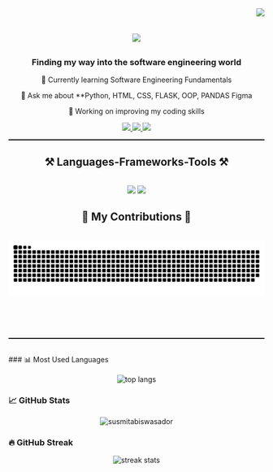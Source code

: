 <img align="right" src="https://komarev.com/ghpvc/?username=susmitabiswasador&label=Profile%20views&color=0e75b6&style=flat" />
<h1 align="center">
    <img src="https://readme-typing-svg.herokuapp.com/?font=Robot=FFFFFF&size=35&center=true&vCenter=true&width=500&height=70&duration=4000&lines=Hi+There!+👋;+I'm+Susmita+Biswas!;" />
</h1>

<h3 align="center">Finding my way into the software engineering world</h3>


<div align="center">
   🌱 Currently learning Software Engineering Fundamentals<br>
  
   💬 Ask me about **Python, HTML, CSS, FLASK, OOP, PANDAS Figma<br>
  
   🔭 Working on improving my coding skills <br>
  
</div>

<div align="center"> 
  <a href="susmitaador@gmai.com">
    <img src="https://img.shields.io/badge/Gmail-333333?style=for-the-badge&logo=gmail&logoColor=red" />
  </a>
  <a href="www.linkedin.com/in/susmita-biswas-01a5b7267" target="_blank">
    <img src="https://img.shields.io/badge/LinkedIn-0077B5?style=for-the-badge&logo=linkedin&logoColor=white" target="_blank" />
  </a>
  <a href="https://github.com/SusmitaBiswasAdor" target="_blank">
     <img src="https://img.shields.io/badge/Portfolio-FF5722?style=for-the-badge&logo=todoist&logoColor=white" target="_blank" /> <!-- sqlite, safari, google-chrome are other good icon options -->
  </a>
</div>


<hr style="border: none; border-top: 1px solid black;">

<h2 align="center">⚒️ Languages-Frameworks-Tools ⚒️</h2>
<br/>
<div align="center">
    <img src="https://skillicons.dev/icons?i=html,css,vscode,github,figma,git" />
    <img src="https://skillicons.dev/icons?i=python,javascript,mysql,flask" /><br>
</div>

<div align="center">
  <h2>🐍 My Contributions 🐍</h2>
  <br>
  <img alt="snake eating my contributions" src="https://raw.githubusercontent.com/salesp07/salesp07/output/github-contribution-grid-snake.svg" />
  
  <br/><br/><br/>
</div>

<hr style="border: none; border-top: 1px solid black;">
<br>
### 📊 Most Used Languages
<p align="center">
  <img width=325 align="center" src="https://github-readme-stats-salesp07.vercel.app/api/top-langs/?username=susmitabiswasador&langs_count=8&theme=dark&bg_color=0d1117&text_color=ffffff&title_color=2f80ed&icon_color=79ff97" alt="top langs" />
 
</p>

### 📈 GitHub Stats
<p align="center">
  <img src="https://github-readme-stats.vercel.app/api?username=susmitabiswasador&show_icons=true&locale=en&theme=dark&bg_color=0d1117&text_color=ffffff&title_color=2f80ed&icon_color=79ff97&rank_icon=github&border_radius=10" alt="susmitabiswasador" />
</p>

### 🔥 GitHub Streak
<p align="center">
<img width="390" src="https://github-readme-streak-stats.herokuapp.com/?user=SusmitaBiswasAdor&count_private=true&theme=dark&bg_color=0d1117&text_color=ffffff&title_color=2f80ed&icon_color=79ff97&border_radius=10" alt="streak stats"/>
</p>








